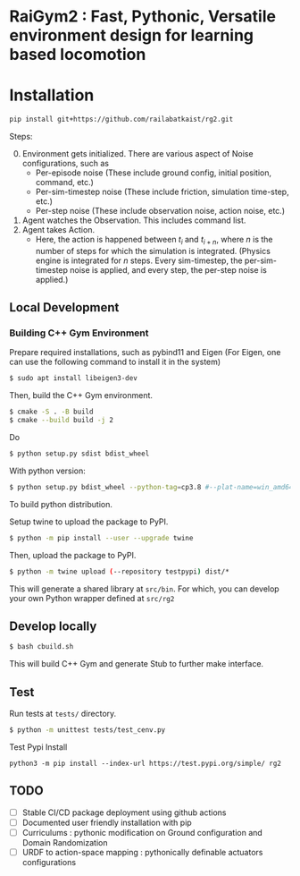 # RaiGym2 : Fast, Pythonic, Versatile environment design for learning based locomotion

# Installation

```bash
pip install git+https://github.com/railabatkaist/rg2.git
```

Steps:

0. Environment gets initialized. There are various aspect of Noise configurations, such as
   - Per-episode noise (These include ground config, initial position, command, etc.)
   - Per-sim-timestep noise (These include friction, simulation time-step, etc.)
   - Per-step noise (These include observation noise, action noise, etc.)
1. Agent watches the Observation. This includes command list.
2. Agent takes Action.
   - Here, the action is happened between $t_{i}$ and $t_{i+n}$, where $n$ is the number of steps for which the simulation is integrated. (Physics engine is integrated for $n$ steps. Every sim-timestep, the per-sim-timestep noise is applied, and every step, the per-step noise is applied.)

## Local Development

### Building C++ Gym Environment

Prepare required installations, such as pybind11 and Eigen (For Eigen, one can use the following command to install it in the system)

```bash
$ sudo apt install libeigen3-dev
```

Then, build the C++ Gym environment.

```bash
$ cmake -S . -B build
$ cmake --build build -j 2
```

Do

```bash
$ python setup.py sdist bdist_wheel
```

With python version:

```bash
$ python setup.py bdist_wheel --python-tag=cp3.8 #--plat-name=win_amd64
```

To build python distribution.

Setup twine to upload the package to PyPI.

```bash
$ python -m pip install --user --upgrade twine
```

Then, upload the package to PyPI.

```bash
$ python -m twine upload (--repository testpypi) dist/*
```

This will generate a shared library at `src/bin`. For which, you can develop your own Python wrapper defined at `src/rg2`

## Develop locally

```bash
$ bash cbuild.sh
```

This will build C++ Gym and generate Stub to further make interface.

## Test

Run tests at `tests/` directory.

```bash
$ python -m unittest tests/test_cenv.py
```

Test Pypi Install

```
python3 -m pip install --index-url https://test.pypi.org/simple/ rg2
```

## TODO

- [ ] Stable CI/CD package deployment using github actions
- [ ] Documented user friendly installation with pip
- [ ] Curriculums : pythonic modification on Ground configuration and Domain Randomization
- [ ] URDF to action-space mapping : pythonically definable actuators configurations
